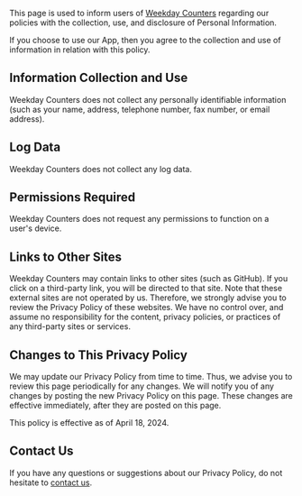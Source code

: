 This page is used to inform users of [Weekday Counters](https://hellogramming.com/weekdaycounters/) regarding our policies with the collection, use, and disclosure of Personal Information.

If you choose to use our App, then you agree to the collection and use of information in relation with this policy.

## Information Collection and Use

Weekday Counters does not collect any personally identifiable information (such as your name, address, telephone number, fax number, or email address).

## Log Data

Weekday Counters does not collect any log data.

## Permissions Required

Weekday Counters does not request any permissions to function on a user's device.

## Links to Other Sites

Weekday Counters may contain links to other sites (such as GitHub). If you click on a third-party link, you will be directed to that site. Note that these external sites are not operated by us. Therefore, we strongly advise you to review the Privacy Policy of these websites. We have no control over, and assume no responsibility for the content, privacy policies, or practices of any third-party sites or services.

## Changes to This Privacy Policy

We may update our Privacy Policy from time to time. Thus, we advise you to review this page periodically for any changes. We will notify you of any changes by posting the new Privacy Policy on this page. These changes are effective immediately, after they are posted on this page.

This policy is effective as of April 18, 2024.

## Contact Us

If you have any questions or suggestions about our Privacy Policy, do not hesitate to [contact us](https://hellogramming.com/support/).
